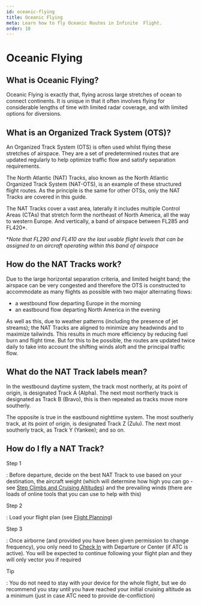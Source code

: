 ```yaml
---
id: oceanic-flying
title: Oceanic Flying
meta: Learn how to fly Oceanic Routes in Infinite  Flight.
order: 10
---
```


# Oceanic Flying



## What is Oceanic Flying?

Oceanic Flying is exactly that, flying across large stretches of ocean to connect continents.  It is unique in that it often involves flying for considerable lengths of time with limited radar coverage, and with limited options for diversions.  



## What is an Organized Track System (OTS)?

An Organized Track System (OTS) is often used whilst flying these stretches of airspace. They are a set of predetermined routes that are updated regularly to help optimize traffic flow and satisfy separation requirements.



The North Atlantic (NAT) Tracks, also known as the North Atlantic Organized Track System (NAT-OTS), is an example of these structured flight routes. As the principle is the same for other OTSs, only the NAT Tracks are covered in this guide. 



The NAT Tracks cover a vast area, laterally it includes multiple Control Areas (CTAs) that stretch form the northeast of North America, all the way to western Europe. And vertically, a band of airspace between FL285 and FL420*.



**Note that FL290 and FL410 are the last usable flight levels that can be assigned to an aircraft operating within this band of airspace*



## How do the NAT Tracks work?

Due to the large horizontal separation criteria, and limited height band; the airspace can be very congested and therefore the OTS is constructed to accommodate as many flights as possible with two major alternating flows:



- a westbound flow departing Europe in the morning
- an eastbound flow departing North America in the evening



As well as this, due to weather patterns (including the presence of jet streams); the NAT Tracks are aligned to minimize any headwinds and to maximize tailwinds. This results in much more efficiency by reducing fuel burn and flight time. But for this to be possible, the routes are updated twice daily to take into account the shifting winds aloft and the principal traffic flow.



## What do the NAT Track labels mean?

In the westbound daytime system, the track most northerly, at its point of origin, is designated Track A (Alpha). The next most northerly track is designated as Track B (Bravo), this is then repeated as tracks move more southerly.

The opposite is true in the eastbound nighttime system. The most southerly track, at its point of origin, is designated Track Z (Zulu). The next most southerly track, as Track Y (Yankee); and so on.



## How do I fly a NAT Track?



Step 1

: Before departure, decide on the best NAT Track to use based on your destination, the aircraft weight (which will determine how high you can go - see [Step Climbs and Cruising Altitudes](/guide/flying-guide/take-off-to-cruise/step-climbs-and-cruising-altitudes#step-climbs-and-cruising-altitudes)) and the prevailing winds (there are loads of online tools that you can use to help with this)



Step 2

: Load your flight plan (see [Flight Planning](/guide/getting-started/pilot-user-interface/flight-planning#flight-planning))



Step 3

: Once airborne (and provided you have been given permission to change frequency), you only need to [Check In](/guide/atc-manual/6.-radar/6.4-departure-check-in#6.4-departure-%2F-check-in) with Departure or Center (if ATC is active). You will be expected to continue following your flight plan and they will only vector you if required



Tip

: You do not need to stay with your device for the whole flight, but we do recommend you stay until you have reached your initial cruising altitude as a minimum (just in case ATC need to provide de-confliction)